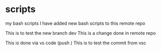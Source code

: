 # scripts
my bash scripts 
I have added new bash scripts to this remote repo

This is to test the new branch dev
This is a change done in remote repo

This is done via vs code (push )
This is to test the commit from vsc